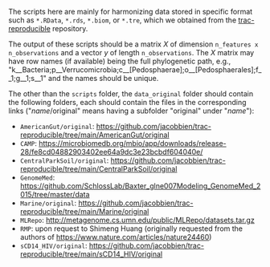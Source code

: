 The scripts here are mainly for harmonizing data stored in specific format such as `*.RData`, `*.rds`, `*.biom`, or `*.tre`, which we obtained from the [trac-reproducible](https://github.com/jacobbien/trac-reproducible) repository. 

The output of these scripts should be a matrix $X$ of dimension `n_features x n_observations` and a vector $y$ of length `n_observations`. The $X$ matrix may have row names (if available) being the full phylogenetic path, e.g., "k__Bacteria;p__Verrucomicrobia;c__[Pedosphaerae];o__[Pedosphaerales];f__1;g__1;s__1" and the names should be unique.

The other than the `scripts` folder, the `data_original` folder should contain the following folders, each should contain the files in the corresponding links ("*name*/original" means having a subfolder "original" under "*name*"):
- `AmericanGut/original`: https://github.com/jacobbien/trac-reproducible/tree/main/AmericanGut/original
- `CAMP`: https://microbiomedb.org/mbio/app/downloads/release-28/fe8cd04882903402ee64a9dc3e23bcbdf604040e/
- `CentralParkSoil/original`: https://github.com/jacobbien/trac-reproducible/tree/main/CentralParkSoil/original
- `GenomeMed`: https://github.com/SchlossLab/Baxter_glne007Modeling_GenomeMed_2015/tree/master/data
- `Marine/original`: https://github.com/jacobbien/trac-reproducible/tree/main/Marine/original
- `MLRepo`: http://metagenome.cs.umn.edu/public/MLRepo/datasets.tar.gz
- `RMP`: upon request to Shimeng Huang (originally requested from the authors of https://www.nature.com/articles/nature24460) 
- `sCD14_HIV/original`: https://github.com/jacobbien/trac-reproducible/tree/main/sCD14_HIV/original
